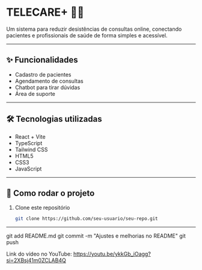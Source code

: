 # TELECARE+ 🏥💬

Um sistema para reduzir desistências de consultas online, conectando pacientes e profissionais de saúde de forma simples e acessível.

---
## ✨ Funcionalidades
- Cadastro de pacientes
- Agendamento de consultas
- Chatbot para tirar dúvidas
- Área de suporte

---

## 🛠️ Tecnologias utilizadas
- React + Vite
- TypeScript
- Tailwind CSS
- HTML5
- CSS3
- JavaScript

---

## 🚀 Como rodar o projeto
1. Clone este repositório
   ```bash
   git clone https://github.com/seu-usuario/seu-repo.git

---

git add README.md
git commit -m "Ajustes e melhorias no README"
git push

Link do vídeo no YouTube: https://youtu.be/ykkGb_iOagg?si=2XBsj41m0ZCLAB4Q
